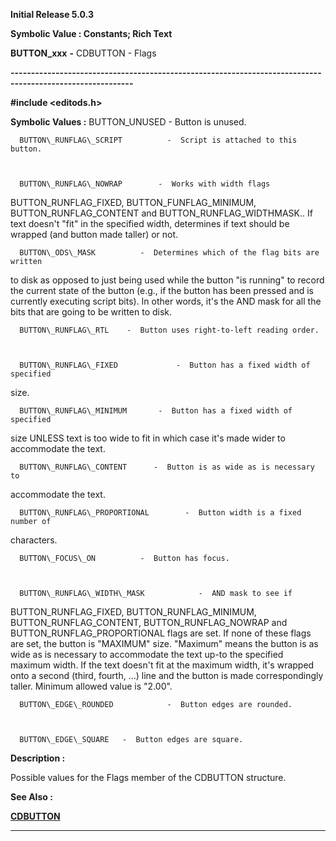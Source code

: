 




<!--
 /\* Font Definitions \*/
 @font-face
 {font-family:Helv;
 panose-1:2 11 6 4 2 2 2 3 2 4;}
@font-face
 {font-family:"Cambria Math";
 panose-1:2 4 5 3 5 4 6 3 2 4;}
 /\* Style Definitions \*/
 p.MsoNormal, li.MsoNormal, div.MsoNormal
 {margin-top:0cm;
 margin-right:0cm;
 margin-bottom:8.0pt;
 margin-left:0cm;
 line-height:107%;
 font-size:11.0pt;
 font-family:"Calibri",sans-serif;}
.MsoChpDefault
 {font-size:11.0pt;}
.MsoPapDefault
 {margin-bottom:8.0pt;
 line-height:107%;}
 /\* Page Definitions \*/
 @page WordSection1
 {size:612.0pt 792.0pt;
 margin:72.0pt 72.0pt 72.0pt 72.0pt;}
div.WordSection1
 {page:WordSection1;}
-->




**Initial Release 5.0.3**



**Symbolic Value : Constants; Rich
Text**



**BUTTON\_xxx** **-** CDBUTTON -
Flags


**----------------------------------------------------------------------------------------------------------**



**#include <editods.h>**


 **Symbolic Values :**      BUTTON\_UNUSED   -  Button is unused.  

  

      BUTTON\_RUNFLAG\_SCRIPT          -  Script is attached to this button.  

  

      BUTTON\_RUNFLAG\_NOWRAP        -  Works with width flags
BUTTON\_RUNFLAG\_FIXED, BUTTON\_FUNFLAG\_MINIMUM, BUTTON\_RUNFLAG\_CONTENT and
BUTTON\_RUNFLAG\_WIDTHMASK.. If text doesn't "fit" in the specified
width, determines if text should be wrapped (and button made taller) or not.  

  

      BUTTON\_ODS\_MASK          -  Determines which of the flag bits are written
to disk as opposed to just being used while the button "is running"
to record the current state of the button (e.g., if the button has been pressed
and is currently executing script bits). In other words, it's the AND mask for
all the bits that are going to be written to disk.                        

  

      BUTTON\_RUNFLAG\_RTL    -  Button uses right-to-left reading order.  

  

      BUTTON\_RUNFLAG\_FIXED             -  Button has a fixed width of specified
size.  

  

      BUTTON\_RUNFLAG\_MINIMUM       -  Button has a fixed width of specified
size UNLESS text is too wide to fit in which case it's made wider to
accommodate the text.  

  

      BUTTON\_RUNFLAG\_CONTENT      -  Button is as wide as is necessary to
accommodate the text.  

  

      BUTTON\_RUNFLAG\_PROPORTIONAL        -  Button width is a fixed number of
characters.  

  

      BUTTON\_FOCUS\_ON          -  Button has focus.  

  

      BUTTON\_RUNFLAG\_WIDTH\_MASK            -  AND mask to see if
BUTTON\_RUNFLAG\_FIXED, BUTTON\_RUNFLAG\_MINIMUM, BUTTON\_RUNFLAG\_CONTENT,
BUTTON\_RUNFLAG\_NOWRAP and BUTTON\_RUNFLAG\_PROPORTIONAL flags are set. If none of
these flags are set, the button is "MAXIMUM" size.
"Maximum" means the button is as wide as is necessary to accommodate
the text up-to the specified maximum width. If the text doesn't fit at the
maximum width, it's wrapped onto a second (third, fourth, ...) line and the
button is made correspondingly taller. Minimum allowed value is
"2.00".  

  

      BUTTON\_EDGE\_ROUNDED            -  Button edges are rounded.  

  

      BUTTON\_EDGE\_SQUARE   -  Button edges are square.  

  




**Description :**



Possible
values for the Flags member of the CDBUTTON structure.


 **See Also :**


**[CDBUTTON](CDBUTTON.md)**



----------------------------------------------------------------------------------------------------------


 





